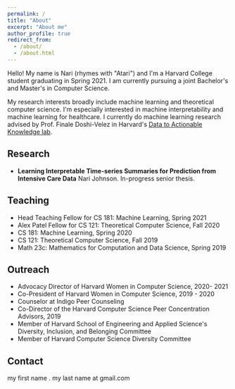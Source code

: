 ```yaml
---
permalink: /
title: "About"
excerpt: "About me"
author_profile: true
redirect_from: 
  - /about/
  - /about.html
---
```


Hello!  My name is Nari (rhymes with "Atari") and I'm a Harvard College student graduating in Spring 2021.  I am currently pursuing a joint Bachelor's and Master's in Computer Science.  

My research interests broadly include machine learning and theoretical computer science.  I'm especially interested in machine interpretability and machine learning for healthcare.  I currently do machine learning research advised by Prof. Finale Doshi-Velez in Harvard's [Data to Actionable Knowledge lab](https://dtak.github.io/).

Research
------

* **Learning Interpretable Time-series Summaries for Prediction from Intensive Care Data**
Nari Johnson.
In-progress senior thesis.

Teaching
------
* Head Teaching Fellow for CS 181: Machine Learning, Spring 2021
* Alex Patel Fellow for CS 121: Theoretical Computer Science, Fall 2020
* CS 181: Machine Learning, Spring 2020
* CS 121: Theoretical Computer Science, Fall 2019
* Math 23c: Mathematics for Computation and Data Science, Spring 2019

Outreach
------
* Advocacy Director of Harvard Women in Computer Science, 2020- 2021
* Co-President of Harvard Women in Computer Science, 2019 - 2020
* Counselor at Indigo Peer Counseling
* Co-Director of the Harvard Computer Science Peer Concentration Advisors, 2019
* Member of Harvard School of Engineering and Applied Science's Diversity, Inclusion, and Belonging Committee
* Member of Harvard Computer Science Diversity Committee

Contact
------
my first name . my last name at gmail.com
